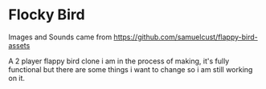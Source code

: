# Flocky Bird

Images and Sounds came from https://github.com/samuelcust/flappy-bird-assets

A 2 player flappy bird clone i am in the process of making, it's fully functional but there are some things i want to change so i am still working on it.
